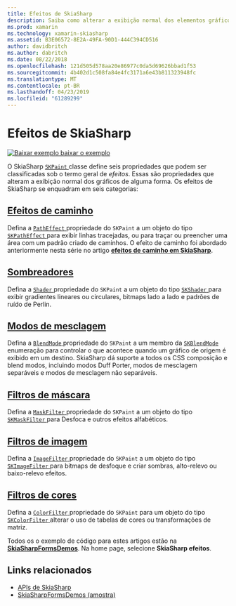 ```yaml
---
title: Efeitos de SkiaSharp
description: Saiba como alterar a exibição normal dos elementos gráficos com gradientes, bitmaps lado a lado, modos de mesclagem, Desfoque e outros efeitos.
ms.prod: xamarin
ms.technology: xamarin-skiasharp
ms.assetid: B3E06572-8E2A-49FA-90D1-444C394CD516
author: davidbritch
ms.author: dabritch
ms.date: 08/22/2018
ms.openlocfilehash: 121d505d578aa20e86977c0da5d69626bbad1f53
ms.sourcegitcommit: 4b402d1c508fa84e4fc3171a6e43b811323948fc
ms.translationtype: MT
ms.contentlocale: pt-BR
ms.lasthandoff: 04/23/2019
ms.locfileid: "61289299"
---
```

# <a name="skiasharp-effects"></a>Efeitos de SkiaSharp

[![Baixar exemplo](~/media/shared/download.png) baixar o exemplo](https://developer.xamarin.com/samples/xamarin-forms/SkiaSharpForms/Demos/)

O SkiaSharp [ `SKPaint` ](xref:SkiaSharp.SKPaint) classe define seis propriedades que podem ser classificadas sob o termo geral de _efeitos_. Essas são propriedades que alteram a exibição normal dos gráficos de alguma forma. Os efeitos de SkiaSharp se enquadram em seis categorias:

## <a name="path-effectscurveseffectsmd"></a>[Efeitos de caminho](../curves/effects.md)

Defina a [ `PathEffect` ](xref:SkiaSharp.SKPaint.PathEffect) propriedade do `SKPaint` a um objeto do tipo [ `SKPathEffect` ](xref:SkiaSharp.SKPathEffect) para exibir linhas tracejadas, ou para traçar ou preencher uma área com um padrão criado de caminhos. O efeito de caminho foi abordado anteriormente nesta série no artigo [ **efeitos de caminho em SkiaSharp**](../curves/effects.md).

## <a name="shadersshadersindexmd"></a>[Sombreadores](shaders/index.md)

Defina a [ `Shader` ](xref:SkiaSharp.SKPaint.Shader) propriedade do `SKPaint` a um objeto do tipo [ `SKShader` ](xref:SkiaSharp.SKShader) para exibir gradientes lineares ou circulares, bitmaps lado a lado e padrões de ruído de Perlin.

## <a name="blend-modesblend-modesindexmd"></a>[Modos de mesclagem](blend-modes/index.md)

Defina a [ `BlendMode` ](xref:SkiaSharp.SKPaint.BlendMode) propriedade do `SKPaint` a um membro da [ `SKBlendMode` ](xref:SkiaSharp.SKBlendMode) enumeração para controlar o que acontece quando um gráfico de origem é exibido em um destino. SkiaSharp dá suporte a todos os CSS composição e blend modos, incluindo modos Duff Porter, modos de mesclagem separáveis e modos de mesclagem não separáveis.

## <a name="mask-filtersmask-filtersmd"></a>[Filtros de máscara](mask-filters.md)

Defina a [ `MaskFilter` ](xref:SkiaSharp.SKPaint.MaskFilter) propriedade do `SKPaint` a um objeto do tipo [ `SKMaskFilter` ](xref:SkiaSharp.SKMaskFilter) para Desfoca e outros efeitos alfabéticos.

## <a name="image-filtersimage-filtersmd"></a>[Filtros de imagem](image-filters.md)

Defina a [ `ImageFilter` ](xref:SkiaSharp.SKPaint.ImageFilter) propriedade do `SKPaint` a um objeto do tipo [ `SKImageFilter` ](xref:SkiaSharp.SKImageFilter) para bitmaps de desfoque e criar sombras, alto-relevo ou baixo-relevo efeitos.

## <a name="color-filterscolor-filtersmd"></a>[Filtros de cores](color-filters.md)

Defina a [ `ColorFilter` ](xref:SkiaSharp.SKPaint.ColorFilter) propriedade do `SKPaint` para um objeto do tipo [ `SKColorFilter` ](xref:SkiaSharp.SKColorFilter) alterar o uso de tabelas de cores ou transformações de matriz.

Todos os o exemplo de código para estes artigos estão na [ **SkiaSharpFormsDemos**](https://developer.xamarin.com/samples/xamarin-forms/SkiaSharpForms/Demos/). Na home page, selecione **SkiaSharp efeitos**.

## <a name="related-links"></a>Links relacionados

- [APIs de SkiaSharp](https://docs.microsoft.com/dotnet/api/skiasharp)
- [SkiaSharpFormsDemos (amostra)](https://developer.xamarin.com/samples/xamarin-forms/SkiaSharpForms/Demos/)
